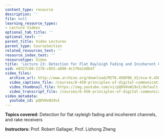 ```yaml
---
content_type: resource
description: ''
file: null
learning_resource_types:
- Lecture Videos
optional_tab_title: ''
optional_text: ''
parent_title: Video Lectures
parent_type: CourseSection
related_resources_text: ''
resource_index_text: ''
resourcetype: Video
title: 'Lecture 23: Detection for Flat Rayleigh Fading and Incoherent Channels'
uid: e0327c60-2178-c055-a898-4c1f0a148bd7
video_files:
  archive_url: http://www.archive.org/download/MIT6.450F06_V2/ocw-6.450-f06-2003-12-08_300k.mp4
  video_captions_file: /courses/6-450-principles-of-digital-communications-i-fall-2006/8bceaa7679185ec0abcaba703b7ce6b5_pQDVHvW19vI.vtt
  video_thumbnail_file: https://img.youtube.com/vi/pQDVHvW19vI/default.jpg
  video_transcript_file: /courses/6-450-principles-of-digital-communications-i-fall-2006/b972d52c52f8aaa217fed84ad7564b75_pQDVHvW19vI.pdf
video_metadata:
  youtube_id: pQDVHvW19vI
---
```


**Topics covered:** Detection for flat rayleigh fading and incoherent channels, and rake receivers

**Instructors:** Prof. Robert Gallager, Prof. Lizhong Zheng